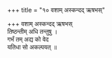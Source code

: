 +++
title = "१० वशाम् अस्कन्दद् ऋषभस्"

+++
वशाम् अस्कन्दद् ऋषभस्  
तिष्ठन्तीम् अधि तन्तुषु ।  
गर्भं तम् अद्य को वेद  
यतिधा सो अकल्पयत् ॥